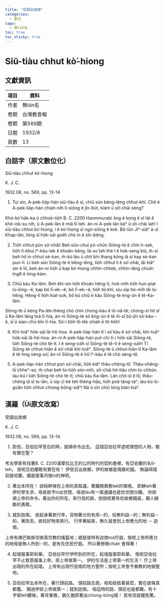 ```yaml
---
title: "受調出故鄉"
categories:
  - 散文
tags:
  - 無lo̍h名
toc: true
toc_sticky: true
---
```


# Siū-tiàu chhut kò͘-hiong

## 文獻資訊

| 項目 | 資料 |
|---|---|
| 作者 | 無lo̍h名 |
| 卷期 | 台灣教會報 |
| 卷期 | 第569期 |
| 日期 | 1932/8 |
| 頁數 | 13 |

## 白話字（原文數位化）

Siū-tiàu chhut kò͘-hiong

K. J. C.

1932.08, no. 569, pp. 13-14

1. Tuì sìn, A-pek-lia̍p-hán siū-tiàu ê sî, chiū sūn bēng-lēng chhut-khì. Chit ê A-pek-lia̍p-hán chiah-ni̍h lí-sióng ê jîn-bu̍t, kiám ū si̍t-chāi sèng?

Khó-kó͘ ha̍k-ka ū chhoē-tio̍h B. C. 2200 Hanmmurabi ông ê kong ê sî tāi ê khè-iok-su ni̍h, ū A-pek-lân ê miâ tī-teh. án-ni A-pek-lân káⁿ ū si̍t-chāi lah! I siū-tiàu chhut kò͘-hiong, i ê kò͘-hiong sī ngó͘-siōng ê kok. Bô-lūn Jíⁿ-siâⁿ á-sī Khap-lân, lóng sī ho̍k-sāi goe̍h chò in ê sîn-bêng.

2. Tio̍h chhut pún só͘-chāi! Beh sûn-chuī pó-chûn Siōng-tè ê chin tì-sek, tio̍h lī-khui iⁿ-kàu-tek ê khoân-kéng. Iâ-so͘ teh thè I ê ha̍k-seng kiû, m̄-sī beh hō͘ in chhut sè-kan, m̄-kú láu ū chi̍t bīn thang kóng iā sī kap sè-kan pun-lī. Lí beh sūn Siōng-tè ê bēng-lēng, tio̍h chhut lí ê só͘-chāi, lâi kiâⁿ sìn ê lō͘, beh án-ni tio̍h ū kap kò͘-hiong chhin-chhek, chhin-lâng choa̍t-tng8 ê ióng-kám.

3. Chiū kàu Ka-lâm. Beh khí-sin tio̍h khoán hêng-lí, hoè-mi̍h tio̍h hun-piat iú-iōng--ê, kap bô lī-ek--ê; bô lī-ek--ê, tio̍h tû-khì, siu-si̍p hó-mi̍h lâi lú-hêng. Hêng-lí tio̍h kiat-sok, bô kú chiū ē kàu Siōng-tè èng-ún ê tē-Ka-lâm.

Siōng-tè ū kéng Pa-le̍k-thèng chò chin chong-kàu ê iô-nâ-tē; chóng-sī hit sî ū Ka-lâm lâng toà tī-hia, án-ni Siōng-tè só͘ èng-ún ê tē m̄-sī bû-jîn só͘-kàu--ê, sī ū sian-chū-bîn tī-hia. Só͘-í tio̍h lô-le̍k chiah ē tit-tio̍h!

4. Khí-toâⁿ ho̍k-sāi Iâ-hô-hoa. A-pek-lia̍p-hán tī i só͘ kàu ê só͘-chāi, khí-toâⁿ ho̍k-sāi Iâ-hô-hoa. án-ni A-pek-lia̍p-hán put-chí tì-ì ho̍k-sāi Siōng-tè, lia̍h Siōng-tè chò tē-it. I ê seng-oa̍h sī Siōng-tè tē-it ê seng-oa̍h! Tī Siōng-tè chhut-hiān ê só͘-chāi khí-toâⁿ. Siōng-tè ū chhut-hiān tī Ka-lâm ê tē-hng sèng-só͘; án-ni Siōng-tè ē hō͘ iⁿ-kàu ê tē chò sèng-tē.

5. A-pek-lia̍p-hán chhut pún só͘-chāi, tio̍h kiâⁿ thâu-chêng-lō͘. Thâu-chêng-lō͘ chheⁿ-so͘, m̄-chai beh tú-tio̍h sím-mi̍h, si̍t-chāi hit-tiâu chin to-chhún. iáu-kú i lia̍h Siōng-tè chò tē-it; chiū kàu Ka-lâm. Lán chit-sî ê lō͘, thâu-chêng iā sī to-lân, ū si̍p-jī-kè teh thèng-hāu, tio̍h poē tāng-tàⁿ, iáu-kú iû-goân tio̍h chhut chiong-bōng-siâⁿ! Nā ū sìn chiū lóng bián kiaⁿ.

## 漢羅（Ùi原文改寫）

受調出故鄉

K. J. C.

1932.08, no. 569, pp. 13-14

1. 對信，亞伯拉罕受召的時，就順命令出去。 這個亞伯拉罕遮呢理想的人物，敢有實在聖？

考古學家有找著B. C. 2200漢摩拉比王的公的時代的契約書裡，有亞伯蘭的名tī-teh。 按呢亞伯蘭敢有實在啦！ 伊受召出故鄉，伊的故鄉是偶像的國。 無論珥城抑是哈蘭，攏是服事月做in的神明。

2. 著出本所在！ 欲純粹保存上帝的真智識，著離開異教tek的環境。 耶穌teh著伊的學生求，毋是欲予in出世間，毋過láu有一面通講也是佮世間分離。 你欲順上帝的命令，著出你的所在，來行信的路，欲按呢著有佮故鄉親戚，親人絕斷的勇敢。

3. 就到迦南。 欲起身著款行李，貨物著分別有用--的，佮無利益--的；無利益--的，著除去，收拾好物來旅行。 行李著結束，無久就會到上帝應允的地 － 迦南。

上帝有揀巴勒斯坦做真宗教的搖籃地；總是彼時有迦南toà佇遐，按呢上帝所應允的地毋是無人所到--的，是有先住民佇遐。 所以著勞碌chiah 會得著！

4. 起壇服事耶和華。 亞伯拉罕佇伊所到的所在，起壇服事耶和華。 按呢亞伯拉罕不止致意服事上帝，掠上帝做第一。 伊的生活是上帝第一的生活！ 佇上帝出現的所在起壇。 上帝有出現佇迦南的地方聖所；按呢上帝會予異教的地做聖地。

5. 亞伯拉罕出本所在，著行頭前路。 頭前路生疏，毋知欲抵著甚麼，實在彼條真都蠢。 猶過伊掠上帝做第一；就到迦南。 咱這時的路，頭前也是都難，有十字架teh聽候，著背重擔，猶久猶原著出chiong-bōng城！ 若有信就攏免驚。
